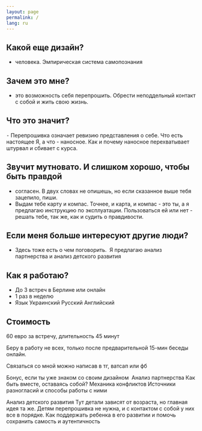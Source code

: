 ```yaml
---
layout: page
permalink: /
lang: ru
---
```


## Какой еще дизайн?
- человека. Эмпирическая система самопознания

## Зачем это мне?
- это возможность себя перепрошить. Обрести неподдельный контакт с собой и жить свою жизнь.

## Что это значит?
 ⁃ Перепрошивка означает ревизию представления о себе. Что есть настоящее Я, а что - наносное. 
Как и почему наносное перехватывает штурвал и сбивает с курса.

## Звучит мутновато. И слишком хорошо, чтобы быть правдой
- согласен. В двух словах не опишешь, но если сказанное выше тебя зацепило, пиши. 
- Выдам тебе карту и компас. Точнее, и карта, и компас - это ты, а я предлагаю инструкцию по эксплуатации. Пользоваться ей или нет - решать тебе, так же, как и судить о правдивости.

## Если меня больше интересуют другие люди?
- Здесь тоже есть о чем поговорить.  Я предлагаю анализ партнерства и анализ детского развития 

## Как я работаю?
- До 3 встреч в Берлине или онлайн
- 1 раз в неделю
- Язык Украинский Русский Английский

## Стоимость
60 евро за встречу, длительность 45 минут

Беру в работу не всех, только после предварительной 15-мин беседы онлайн.

Связаться со мной можно написав в тг, ватсап или фб

Бонус, если ты уже знаком со своим дизайном
 Анализ партнерства
Как быть вместе, оставаясь собой? Механика конфликтов
Источники разногласий и способы работы с ними

Анализ детского развития
Тут детали зависят от возраста, но главная идея та же.
Детям перепрошивка не нужна, и с контактом с собой у них все в порядке. Как поддержать ребенка в его развитии и помочь сохранить самость и аутентичность
